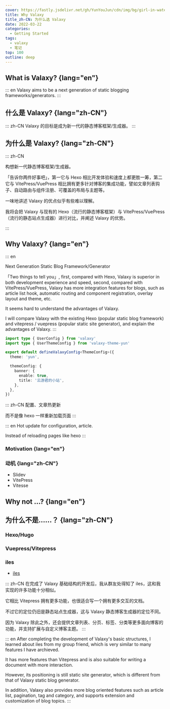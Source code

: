 ```yaml
---
cover: https://fastly.jsdelivr.net/gh/YunYouJun/cdn/img/bg/girl-in-water-tank.webp
title: Why Valaxy
title_zh-CN: 为什么选 Valaxy
date: 2022-03-22
categories:
  - Getting Started
tags:
  - valaxy
  - 笔记
top: 100
outline: deep
---
```


## What is Valaxy? {lang="en"}

::: en
Valaxy aims to be a next generation of static blogging frameworks/generators.
:::

## 什么是 Valaxy? {lang="zh-CN"}

::: zh-CN
Valaxy 的目标是成为新一代的静态博客框架/生成器。
:::

## 为什么是 Valaxy? {lang="zh-CN"}

::: zh-CN

构想新一代静态博客框架/生成器。

<!-- more -->

「告诉你两件好事吧」，第一它与 Hexo 相比开发体验和速度上都更胜一筹，第二它与 VitePress/VuePress 相比拥有更多针对博客的集成功能，譬如文章列表钩子、自动路由与组件注册、可覆盖的布局与主题等。

一味地讲述 Valaxy 的优点似乎有些难以理解。

我将会把 Valaxy 与现有的 Hexo（流行的静态博客框架）与 VitePress/VuePress（流行的静态站点生成器）进行对比，并阐述 Valaxy 的优势。

:::

## Why Valaxy? {lang="en"}

::: en

Next Generation Static Blog Framework/Generator

<!-- more -->

「Two things to tell you」, first, compared with Hexo, Valaxy is superior in both development experience and speed, second, compared with VitePress/VuePress, Valaxy has more integration features for blogs, such as article list hook, automatic routing and component registration, overlay layout and theme, etc.

It seems hard to understand the advantages of Valaxy.

I will compare Valaxy with the existing Hexo (popular static blog framework) and vitepress / vuepress (popular static site generator), and explain the advantages of Valaxy.
:::

```ts
import type { UserConfig } from 'valaxy'
import type { UserThemeConfig } from 'valaxy-theme-yun'

export default defineValaxyConfig<ThemeConfig>({
  theme: 'yun',

  themeConfig: {
    banner: {
      enable: true,
      title: '云游君的小站',
    },
  },
})
```

::: zh-CN
配置、文章热更新

而不是像 hexo 一样重新加载页面
:::

::: en
Hot update for configuration, article.

Instead of reloading pages like hexo
:::

### Motivation {lang="en"}

### 动机 {lang="zh-CN"}

- Slidev
- VitePress
- Vitesse

## Why not ...? {lang="en"}

## 为什么不是……？ {lang="zh-CN"}

### Hexo/Hugo

### Vuepress/Vitepress

### iles

- [iles](https://github.com/ElMassimo/iles)

::: zh-CN
在完成了 Valaxy 基础结构的开发后，我从群友处得知了 iles，这和我实现的许多功能十分相似。

它相比 Vitepress 拥有更多功能，也很适合写一个拥有更多交互的文档。

不过它的定位仍旧是静态站点生成器，这与 Valaxy 静态博客生成器的定位不同。

因为 Valaxy 除此之外，还会提供文章列表、分页、标签、分类等更多面向博客的功能，并支持扩展与自定义博客主题。
:::

::: en
After completing the development of Valaxy's basic structures, I learned about iles from my group friend, which is very similar to many features I have archieved.

It has more features than Vitepress and is also suitable for writing a document with more interaction.

However, its positioning is still static site generator, which is different from that of Valaxy static blog generator.

In addition, Valaxy also provides more blog oriented features such as article list, pagination, tag and category, and supports extension and customization of blog topics.
:::
